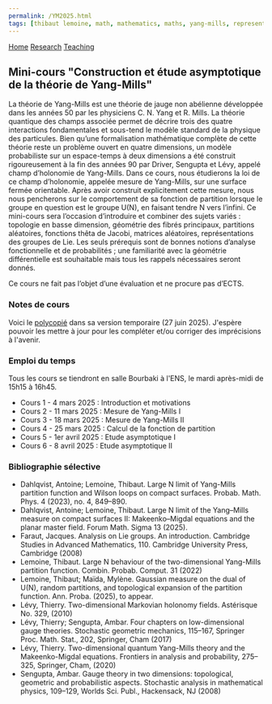 ```yaml
---
permalink: /YM2025.html
tags: [thibaut lemoine, math, mathematics, maths, yang-mills, representation theory, mathematical physics, probability] 
---
```

<head>
  <meta name="keywords" content="Thibaut Lemoine, math, mathematics, maths, Yang-Mills, representation theory, mathematical physics, probability">
  <meta name="author" content="Thibaut Lemoine">
  <link href="style.css" rel="stylesheet">
  <meta http-equiv='cache-control' content='no-cache'> 
  <meta http-equiv='expires' content='0'> 
  <meta http-equiv='pragma' content='no-cache'>
</head>


<div class="banner">
    <a href="/index.html">Home</a>
    <a href="/research.html">Research</a>
    <a href="/teaching.html">Teaching</a>
</div>

<body>

<div class="content">

<h2>Mini-cours "Construction et étude asymptotique de la théorie de Yang-Mills"</h2>

<p>
  La théorie de Yang-Mills est une théorie de jauge non abélienne développée dans les années 50 par les physiciens C. N. Yang et R. Mills. La théorie quantique des champs associée permet de décrire trois des quatre interactions fondamentales et sous-tend le modèle standard de la physique des particules. Bien qu’une formalisation mathématique complète de cette théorie reste un problème ouvert en quatre dimensions, un modèle probabiliste sur un espace-temps à deux dimensions a été construit rigoureusement à la fin des années 90 par Driver, Sengupta et Lévy, appelé champ d’holonomie de Yang-Mills. Dans ce cours, nous étudierons la loi de ce champ d’holonomie, appelée mesure de Yang-Mills, sur une surface fermée orientable. Après avoir construit explicitement cette mesure, nous nous pencherons sur le comportement de sa fonction de partition lorsque le groupe en question est le groupe U(N), en faisant tendre N vers l’infini. Ce mini-cours sera l’occasion d’introduire et combiner des sujets variés : topologie en basse dimension, géométrie des fibrés principaux, partitions aléatoires, fonctions thêta de Jacobi, matrices aléatoires, représentations des groupes de Lie. Les seuls prérequis sont de bonnes notions d’analyse fonctionnelle et de probabilités ; une familiarité avec la géométrie différentielle est souhaitable mais tous les rappels nécessaires seront donnés.
</p>

<p>
  Ce cours ne fait pas l’objet d’une évaluation et ne procure pas d’ECTS.
</p>

<h3>Notes de cours</h3>

<p>
Voici le <a href="Cours_Yang_Mills_M1.pdf">polycopié</a> dans sa version temporaire (27 juin 2025). J'espère pouvoir les mettre à jour pour les compléter et/ou corriger des imprécisions à l'avenir.
</p>

<h3>Emploi du temps</h3>

<p>
  Tous les cours se tiendront en salle Bourbaki à l'ENS, le mardi après-midi de 15h15 à 16h45.
</p>

<ul>
  <li>Cours 1 - 4 mars 2025 : Introduction et motivations</li>
  <li>Cours 2 - 11 mars 2025 : Mesure de Yang-Mills I</li>
  <li>Cours 3 - 18 mars 2025 : Mesure de Yang-Mills II</li>
  <li>Cours 4 - 25 mars 2025 : Calcul de la fonction de partition</li>
  <li>Cours 5 - 1er avril 2025 : Etude asymptotique I</li>
  <li>Cours 6 - 8 avril 2025 : Etude asymptotique II</li>
  </ul>

  <h3>Bibliographie sélective</h3>

<ul>
  <li>Dahlqvist, Antoine; Lemoine, Thibaut. Large N limit of Yang-Mills partition function and Wilson loops on compact surfaces. Probab. Math. Phys. 4 (2023), no. 4, 849–890.</li>
  <li>Dahlqvist, Antoine; Lemoine, Thibaut. Large N limit of the Yang–Mills measure on compact surfaces II: Makeenko–Migdal equations and the planar master field. Forum Math. Sigma 13 (2025).</li>
  <li>Faraut, Jacques. Analysis on Lie groups. An introduction. Cambridge Studies in Advanced Mathematics, 110. Cambridge University Press, Cambridge (2008)</li>
  <li>Lemoine, Thibaut. Large N behaviour of the two-dimensional Yang-Mills partition function. Combin. Probab. Comput. 31 (2022)</li>
  <li>Lemoine, Thibaut; Maïda, Mylène. Gaussian measure on the dual of U(N), random partitions, and topological expansion of the partition function. Ann. Proba. (2025), to appear.</li>
  <li>Lévy, Thierry. Two-dimensional Markovian holonomy fields. Astérisque No. 329, (2010)</li>
  <li>Lévy, Thierry; Sengupta, Ambar. Four chapters on low-dimensional gauge theories. Stochastic geometric mechanics, 115–167, Springer Proc. Math. Stat., 202, Springer, Cham (2017)</li>
  <li>Lévy, Thierry. Two-dimensional quantum Yang-Mills theory and the Makeenko-Migdal equations. Frontiers in analysis and probability, 275–325, Springer, Cham, (2020)</li>
  <li>Sengupta, Ambar. Gauge theory in two dimensions: topological, geometric and probabilistic aspects. Stochastic analysis in mathematical physics, 109–129, Worlds Sci. Publ., Hackensack, NJ (2008)</li>
</ul>

</div>

</body>
